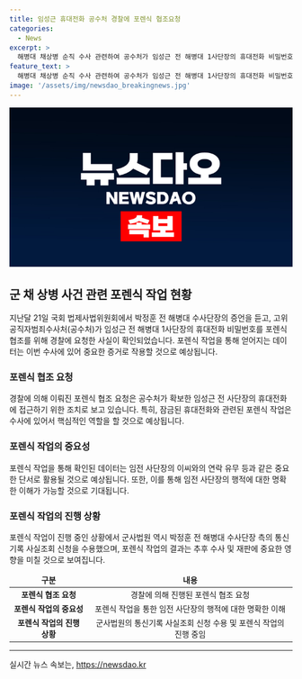 ```yaml
---
title: 임성근 휴대전화 공수처 경찰에 포렌식 협조요청
categories:
  - News
excerpt: >
  해병대 채상병 순직 수사 관련하여 공수처가 임성근 전 해병대 1사단장의 휴대전화 비밀번호를 풀기 위해 포렌식 협조를 요청하고, 군사법원이 박정훈 전 해병대 수사단장의 통신기록 사실조회 신청을 수용한 사실이 드러났다. 이어서, 임 전 사단장의 휴대전화 포렌식이 성공할 경우 임 전 사단장과 블랙펄인베스트 전 대표간의 연락 여부를 확인할 수 있을 것으로 전해졌다. 이 사안은 여론의 집중을 받을 전망이다.
feature_text: >
  해병대 채상병 순직 수사 관련하여 공수처가 임성근 전 해병대 1사단장의 휴대전화 비밀번호를 풀기 위해 포렌식 협조를 요청하고, 군사법원이 박정훈 전 해병대 수사단장의 통신기록 사실조회 신청을 수용한 사실이 드러났다. 이어서, 임 전 사단장의 휴대전화 포렌식이 성공할 경우 임 전 사단장과 블랙펄인베스트 전 대표간의 연락 여부를 확인할 수 있을 것으로 전해졌다. 이 사안은 여론의 집중을 받을 전망이다.
image: '/assets/img/newsdao_breakingnews.jpg'
---
```


<p><img src="/assets/img/newsdao_breakingnews.jpg" alt="implanttips 속보" /></p>

<h2 data-ke-size="size26">군 채 상병 사건 관련 포렌식 작업 현황</h2>

<p data-ke-size="size16">지난달 21일 국회 법제사법위원회에서 박정훈 전 해병대 수사단장의 증언을 듣고, 고위공직자범죄수사처(공수처)가 임성근 전 해병대 1사단장의 휴대전화 비밀번호를 포렌식 협조를 위해 경찰에 요청한 사실이 확인되었습니다. 포렌식 작업을 통해 얻어지는 데이터는 이번 수사에 있어 중요한 증거로 작용할 것으로 예상됩니다.</p>

<h3 data-ke-size="size22">포렌식 협조 요청</h3>

<p data-ke-size="size16">경찰에 의해 이뤄진 포렌식 협조 요청은 공수처가 확보한 임성근 전 사단장의 휴대전화에 접근하기 위한 조치로 보고 있습니다. 특히, 잠금된 휴대전화와 관련된 포렌식 작업은 수사에 있어서 핵심적인 역할을 할 것으로 예상됩니다.</p>

<h3 data-ke-size="size22">포렌식 작업의 중요성</h3>

<p data-ke-size="size16">포렌식 작업을 통해 확인된 데이터는 임전 사단장의 이씨와의 연락 유무 등과 같은 중요한 단서로 활용될 것으로 예상됩니다. 또한, 이를 통해 임전 사단장의 행적에 대한 명확한 이해가 가능할 것으로 기대됩니다.</p>

<h3 data-ke-size="size22">포렌식 작업의 진행 상황</h3>

<p data-ke-size="size16">포렌식 작업이 진행 중인 상황에서 군사법원 역시 박정훈 전 해병대 수사단장 측의 통신기록 사실조회 신청을 수용했으며, 포렌식 작업의 결과는 추후 수사 및 재판에 중요한 영향을 미칠 것으로 보여집니다.</p>

<table>
    <thead>
        <tr>
            <td style="text-align: center; height: 17px;"><b>구분</b></td>
            <td style="text-align: center; height: 17px;"><b>내용</b></td>
        </tr>
    </thead>
    <tbody>
        <tr>
            <td style="text-align: center; height: 17px;"><b>포렌식 협조 요청</b></td>
            <td style="text-align: center; height: 17px;">경찰에 의해 진행된 포렌식 협조 요청</td>
        </tr>
        <tr>
            <td style="text-align: center; height: 17px;"><b>포렌식 작업의 중요성</b></td>
            <td style="text-align: center; height: 17px;">포렌식 작업을 통한 임전 사단장의 행적에 대한 명확한 이해</td>
        </tr>
        <tr>
            <td style="text-align: center; height: 17px;"><b>포렌식 작업의 진행 상황</b></td>
            <td style="text-align: center; height: 17px;">군사법원의 통신기록 사실조회 신청 수용 및 포렌식 작업의 진행 중임</td>
        </tr>
    </tbody>
</table>

<p><hr></p>
실시간 뉴스 속보는, <a href="https://newsdao.kr" rel="dofollow">https://newsdao.kr</a>


